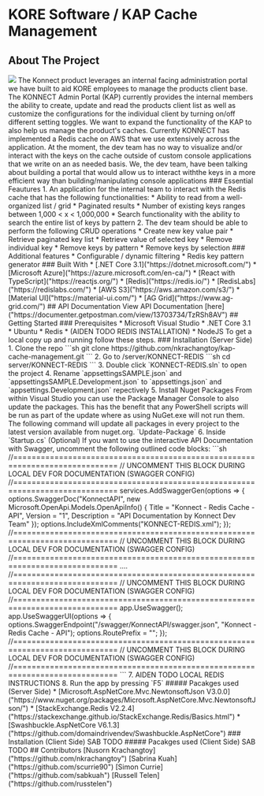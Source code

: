 # KORE Software / KAP Cache Management

<!-- ABOUT THE PROJECT -->

## About The Project

<img src="https://koresoftware.com/wp-content/uploads/2019/08/KONNECT_700.png"/>
The Konnect product leverages an internal facing administration portal we have built to aid KORE employees to manage the products client base. The KONNECT Admin Portal (KAP) currently provides the internal members the ability to create, update and read the products client list as well as customize the configurations for the individual client by turning on/off different setting toggles. We want to expand the functionality of the KAP to also help us manage the product's caches.
Currently KONNECT has implemented a Redis cache on AWS that we use extensively across the application. At the moment, the dev team has no way to visualize and/or interact with the keys on the cache outside of custom console applications that we write on an as needed basis. We, the dev team, have been talking about building a portal that would allow us to interact withthe keys in a more efficient way than building/manipulating console applications
### Essential Feautures
1. An application for the internal team to interact with the Redis cache that has the following functionalities:
    *  Ability to read from a well-organized list / grid
    *  Paginated results
        *  Number of existing keys ranges between 1,000 < x < 1,000,000
    *  Search functionality with the ability to search the entire list of keys by pattern
2. The dev team should be able to perform the following CRUD operations
    * Create new key value pair
    * Retrieve paginated key list
    * Retrieve value of selected key
    * Remove individual key
    * Remove keys by pattern
    * Remove keys by selection
### Additional features
* Configurable / dynamic filtering
* Redis key pattern generator
### Built With
* [.NET Core 3.1]("https://dotnet.microsoft.com/")
* [Microsoft Azure]("https://azure.microsoft.com/en-ca/")
* [React with TypeScript]("https://reactjs.org/")
* [Redis]("https://redis.io/")
* [RedisLabs]("https://redislabs.com/")
* [AWS S3]("https://aws.amazon.com/s3/")
* [Material UI]("https://material-ui.com/")
* [AG Grid]("https://www.ag-grid.com/")
## API Documentation
View API Documentation [here]("https://documenter.getpostman.com/view/13703734/TzRSh8AV")
<!-- GETTING STARTED -->
## Getting Started
### Prerequisites
* Microsoft Visual Studio
* .NET Core 3.1
* Ubuntu
* Redis
* (AIDEN TODO REDIS INSTALLATION)
* NodeJS
To get a local copy up and running follow these steps.
### Installation (Server Side)
1. Clone the repo
   ```sh
   git clone https://github.com/nkrachangtoy/kap-cache-management.git
   ```
2. Go to /server/KONNECT-REDIS
   ```sh
   cd server/KONNECT-REDIS
   ```
3. Double click `KONNECT-REDIS.sln` to open the project
4. Rename `appsettingsSAMPLE.json` and `appsettingsSAMPLE.Development.json` to `appsettings.json` and `appsettings.Development.json` repectively
5. Install Nuget Packages
   From within Visual Studio you can use the Package Manager Console to also update the packages. This has the benefit that any PowerShell scripts will be run as part of the update where as using NuGet.exe will not run them. The following command will update all packages in every project to the latest version available from nuget.org.
    `Update-Package`
6. Inside `Startup.cs` (Optional)
    If you want to use the interactive API Documentation with Swagger, uncomment the following outlined code blocks:
   ```sh
    //=============================================================================
    // UNCOMMENT THIS BLOCK DURING LOCAL DEV FOR DOCUMENTATION (SWAGGER CONFIG)
    //=============================================================================
    services.AddSwaggerGen(options =>
    {
        options.SwaggerDoc("KonnectAPI",
            new Microsoft.OpenApi.Models.OpenApiInfo()
            {
                Title = "Konnect - Redis Cache - API",
                Version = "1",
                Description = "API Documentation by Konnect Dev Team"
            });
        options.IncludeXmlComments("KONNECT-REDIS.xml");
    });
    //=============================================================================
    // UNCOMMENT THIS BLOCK DURING LOCAL DEV FOR DOCUMENTATION (SWAGGER CONFIG)
    //=============================================================================
    ....
    //=============================================================================
    // UNCOMMENT THIS BLOCK DURING LOCAL DEV FOR DOCUMENTATION (SWAGGER CONFIG)
    //=============================================================================
    app.UseSwagger();
    app.UseSwaggerUI(options =>
    {
        options.SwaggerEndpoint("/swagger/KonnectAPI/swagger.json", "Konnect - Redis Cache - API");
        options.RoutePrefix = "";
    });
    //=============================================================================
    // UNCOMMENT THIS BLOCK DURING LOCAL DEV FOR DOCUMENTATION (SWAGGER CONFIG)
    //=============================================================================
   ```
 7. AIDEN TODO LOCAL REDIS INSTRUCTIONS
 8. Run the app by pressing `F5`
##### Pacakges used (Server Side)
* [Microsoft.AspNetCore.Mvc.NewtonsoftJson V3.0.0]("https://www.nuget.org/packages/Microsoft.AspNetCore.Mvc.NewtonsoftJson/")
* [StackExchange.Redis V2.2.4]("https://stackexchange.github.io/StackExchange.Redis/Basics.html")
* [Swashbuckle.AspNetCore V6.1.3]("https://github.com/domaindrivendev/Swashbuckle.AspNetCore")
### Installation (Client Side)
SAB TODO
##### Pacakges used (Client Side)
SAB TODO
<!-- CONTACT -->
## Contributors
[Nusorn Krachangtoy]("https://github.com/nkrachangtoy")
[Sabrina Kuah]("https://github.com/scurrie90")
[Simon Currie]("https://github.com/sabkuah")
[Russell Telen]("https://github.com/russtelen")
